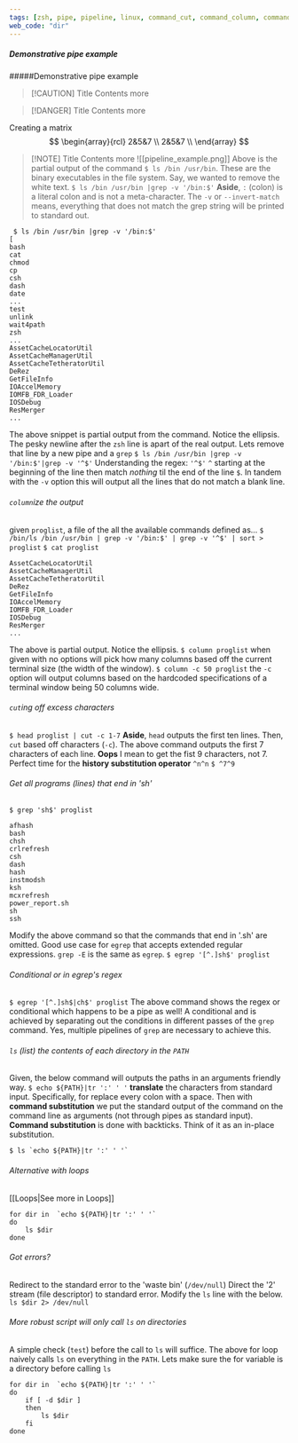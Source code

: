 ```yaml
---
tags: [zsh, pipe, pipeline, linux, command_cut, command_column, command_grep, history_substitution_operator, standard_error, redirection,]
web_code: "dir"
---
```

##### Demonstrative pipe example
#####Demonstrative pipe example

> [!CAUTION] Title
> Contents
> more

> [!DANGER] Title
> Contents
> more

Creating a matrix
$$
\begin{array}{rcl}
	2&5&7 \\
	2&5&7 \\
\end{array}
$$

> [!NOTE] Title
> Contents
> more
![[pipeline_example.png]]
Above is the partial output of the command `$ ls /bin /usr/bin`. These are the binary executables in the file system.
Say, we wanted to remove the white text. 
`$ ls /bin /usr/bin |grep -v '/bin:$'` 
**Aside**, `:` (colon) is a literal colon and is not a meta-character.
The `-v` or `--invert-match` means, everything that does not match the grep string will be printed to standard out. 
```shell
 $ ls /bin /usr/bin |grep -v '/bin:$'
[
bash
cat
chmod
cp
csh
dash
date
...
test
unlink
wait4path
zsh
...
AssetCacheLocatorUtil
AssetCacheManagerUtil
AssetCacheTetheratorUtil
DeRez
GetFileInfo
IOAccelMemory
IOMFB_FDR_Loader 
IOSDebug
ResMerger 
...
```
The above snippet is partial output from the command. Notice the ellipsis. The pesky newline after the `zsh` line is apart of the real output. Lets remove that line by a new pipe and a `grep`
`$ ls /bin /usr/bin |grep -v '/bin:$'|grep -v '^$'`
Understanding the regex: `'^$'` 
`^` starting at the beginning of the line then match _nothing_ til the end of the line `$`. In tandem with the `-v` option this will output all the lines that do not match a blank line.
###### `column`_ize_ the output
given `proglist`, a file of the all the available commands defined as...
`$ /bin/ls /bin /usr/bin | grep -v '/bin:$' | grep -v '^$' | sort > proglist`
`$ cat proglist`
```
AssetCacheLocatorUtil
AssetCacheManagerUtil
AssetCacheTetheratorUtil
DeRez
GetFileInfo
IOAccelMemory
IOMFB_FDR_Loader
IOSDebug
ResMerger
...
```
The above is partial output. Notice the ellipsis.
`$ column proglist` 
when given with no options will pick how many columns based off the current terminal size (the width of the window). 
`$ column -c 50 proglist` 
the `-c` option will output columns based on the hardcoded specifications of a terminal window being 50 columns wide.
###### `cut`ing off excess characters 
`$ head proglist | cut -c 1-7`
__Aside__, `head` outputs the first ten lines. Then, `cut` based off characters (`-c`). The above command outputs the first 7 characters of each line.
**Oops** I mean to get the fist 9 characters, not 7. Perfect time for the **history substitution operator** `^n^n` 
`$ ^7^9`
###### Get all programs (lines) that end in 'sh'
`$ grep 'sh$' proglist`
```
afhash
bash
chsh
crlrefresh
csh
dash
hash
instmodsh
ksh
mcxrefresh
power_report.sh
sh
ssh
```
Modify the above command so that the commands that end in '.sh' are omitted. Good use case for `egrep` that accepts extended regular expressions. `grep -E` is the same as `egrep`. 
`$ egrep '[^.]sh$' proglist`
###### Conditional or in egrep's regex
`$ egrep '[^.]sh$|ch$' proglist`
The above command shows the regex or conditional which happens to be a pipe as well! A conditional and is achieved by separating out the conditions in different passes of the `grep` command. Yes, multiple pipelines of `grep` are necessary to achieve this. 
###### `ls` (list) the contents of each directory in the `PATH`
Given, the below command will outputs the paths in an arguments friendly way.
`$ echo ${PATH}|tr ':' ' '`
**translate** the characters from standard input. Specifically, for replace every colon with a space. Then with **command substitution** we put the standard output of the command on the command line as arguments (not through pipes as standard input). **Command substitution** is done with backticks. Think of it as an in-place substitution. 
```shell
$ ls `echo ${PATH}|tr ':' ' '`
```
###### Alternative with loops
[[Loops|See more in Loops]]
```shell
for dir in  `echo ${PATH}|tr ':' ' '`
do
	ls $dir
done
```
###### Got errors?
Redirect to the standard error to the 'waste bin' (`/dev/null`) 
Direct the '2' stream (file descriptor) to standard error. Modify the `ls` line with the below. 
`ls $dir 2> /dev/null`
######  More robust script will only call `ls` on directories
A simple check (`test`) before the call to `ls` will suffice.
The above for loop naively calls `ls` on everything in the `PATH`. Lets make sure the for variable is a directory before calling `ls`
```shell
for dir in  `echo ${PATH}|tr ':' ' '`
do
	if [ -d $dir ]
	then
		ls $dir
	fi
done
```

